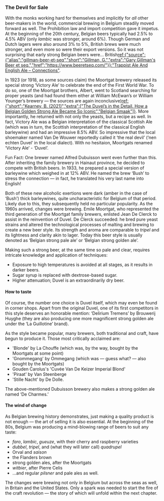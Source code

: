 ### The Devil for Sale

With the monks working hard for themselves and implicitly for *all* other beer-makers in the world, commercial brewing in Belgium steadily moved forward as well. The Prohibition law and import competition gave it impetus. At the beginning of the 20th century, Belgian beers typically had 2.5% to 4.5% ABV (only *lambic* was stronger, around 6%). Though German and Dutch lagers were also around 3% to 5%, British brews were much stronger, and even more so were their export versions. So it was not surprising that early strong Belgian beers were… British[ref:{"source":{"alias":"gillman-beer-et-seq","short":"Gillman, G.","extra":"Gary Gillman's Beer et seq.","href":"https://www.beeretseq.com/"}}:"Trappist Ale And English Ale – Connections"](https://www.beeretseq.com/trappist-ale-and-english-ale-connections/).

In 1923 (or 1918, as some sources claim) the Moortgat brewery released its special strong ‘Victory Ale’ to celebrate the end of the First World War. To do so, one of the Moortgat brothers, Albert, went to Scotland searching for proper yeasts (and had found them either at William McEwan’s or William Younger’s brewery — the sources are again inconclusive)[ref:{"short":"Kearney, B. (2021)","extra":["The Duvel’s in the Detail. How a Belgian Golden Strong Ale Became So Iconic","Belgian Smaak"]}](https://www.belgiansmaak.com/the-duvels-in-the-detail-duvel-moortgat/). More importantly, he returned with not only the yeasts, but a recipe as well. In fact, Victory Ale was a Belgian interpretation of the classical Scottish Ale (which was in turn, the Scottish interpretation of the classical English barleywine) and had an impressive 8.5% ABV. So impressive that the local shoemaker named Van De Wouwer reportedly called it ‘the real devil’ (‘nen echten Duvel’ in the local dialect). With no hesitaion, Moortgats renamed ‘Victory Ale’ - ‘Duvel’.

Fun Fact: One brewer named Alfred Dubuisson went even further than this. After inheriting the family brewery in Hainaut province, he decided to compete with British beers. In 1933, he prepared a special version of barleywine which weighed in at 12% ABV. He named the brew ‘Bush’ to stress the connection — in fact, he translated his very last name into English!

Both of these new alcoholic exertions were dark (amber in the case of ‘Bush’) thick barleywines, quite uncharacteristic for Belgium of that period. Likely due to this, they  subsequently held no particular popularity. As the 1960s arrived, changes were brewing. Emile Moortgat, who represented the third generation of the Moortgat family brewers, enlisted Jean De Clerck to assist in the reinvention of Duvel. De Clerck succeeded: he bred pure yeast strains and altered the technological processes of malting and brewing to create a new beer style.  Its strength and aroma are comparable to *tripel* and its lightness and clarity akin to lager. Today this beer style is usually denoted as ‘Belgian strong pale ale’ or ‘Belgian strong golden ale’.

Making such a strong beer, at the same time so pale and clear, requires intricate knowledge and application of techniques: 
  * Exposure to high temperatures is avoided at all stages, as it results in darker beers.
  * Sugar syrup is replaced with dextrose-based sugar. 
  * Higher attenuation; Duvel is an extraordinarily dry beer.

#### How to taste

Of course, the number one choice is Duvel itself, which may even be found in corner shops. Apart from the original Duvel, one of its first competitors in this style deserves an honorable mention: ‘Delirium Tremens’ by Brouwerij Huyghe (they are also producing one more magnificent strong golden ale under the ‘La Guillotine’ brand).

As the style became popular, many brewers, both traditional and craft, have begun to produce it. Those most critically acclaimed are:

  * 'Blonde' by La Chouffe (which was, by the way, bought by the Moortgats at some point)
  * 'Gnommegang' by Ommegang (which was — guess what? — also bought by the Moortgats)
  *  Gouden Carolus's 'Cuvée Van De Keizer Imperial Blond'
  * 'Piraat' by Van Steenberge
  * 'Stille Nacht' by De Dolle.

The above-mentioned Dubuisson brewery also makes a strong golden ale named ‘De Charmes.’

#### The wind of change

As Belgian brewing history demonstrates, just making a quality product is not enough — the art of selling it is also essential. At the beginning of the 80s, Belgium was producing a mind-blowing range of beers to suit any taste:

  * *faro*, *lambic*, *gueuze*, with their cherry and raspberry varieties
  * *dubbel*, *tripel*, and (what they will later call) *quadrupel*
  * Orval and *saison*
  * the Flanders brown
  * strong golden ales, after the Moortgats
  * *witbier*, after Pierre Celis
  * …and regular *pilsner* and pale ales as well.

The changes were brewing not only in Belgium but across the seas as well, in Britain and the United States. Only a spark was needed to start the fire of the craft revolution — the story of which will unfold within the next chapter.